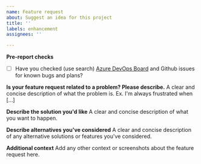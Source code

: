 ```yaml
---
name: Feature request
about: Suggest an idea for this project
title: ''
labels: enhancement
assignees: ''

---
```


**Pre-report checks**
- [ ] Have you checked (use search) [Azure DevOps Board](https://ligstd.visualstudio.com/Apple%20PTP%20Trackpad/_workitems/recentlyupdated) and Github issues for known bugs and plans?

**Is your feature request related to a problem? Please describe.**
A clear and concise description of what the problem is. Ex. I'm always frustrated when [...]

**Describe the solution you'd like**
A clear and concise description of what you want to happen.

**Describe alternatives you've considered**
A clear and concise description of any alternative solutions or features you've considered.

**Additional context**
Add any other context or screenshots about the feature request here.
